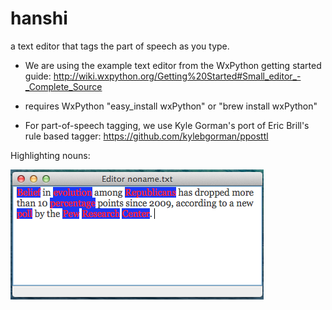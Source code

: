 hanshi
======

a text editor that tags the part of speech as you type.

* We are using the example text editor from the WxPython getting started guide:
  http://wiki.wxpython.org/Getting%20Started#Small_editor_-_Complete_Source

* requires WxPython "easy_install wxPython" or "brew install wxPython"

* For part-of-speech tagging, we use Kyle Gorman's port of Eric Brill's rule based tagger:
  https://github.com/kylebgorman/pposttl

Highlighting nouns:

  ![screen shot](hanshi.png "tagging nouns")
